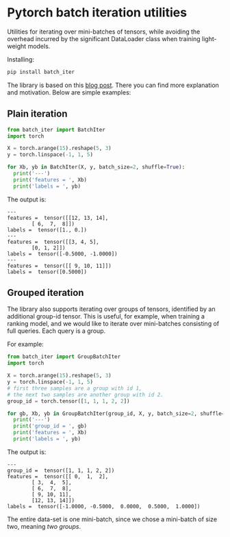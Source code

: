 # Pytorch batch iteration utilities

Utilities for iterating over mini-batches of tensors, while avoiding the overhead incurred by the significant DataLoader class when training light-weight models. 

Installing:

```bash
pip install batch_iter
```

The library is based on this [blog post](https://alexshtf.github.io/2024/08/31/BatchIter.html). There you can find more explanation and motivation. Below are simple examples:

## Plain iteration

```python
from batch_iter import BatchIter
import torch

X = torch.arange(15).reshape(5, 3)
y = torch.linspace(-1, 1, 5)

for Xb, yb in BatchIter(X, y, batch_size=2, shuffle=True):
  print('---')
  print('features = ', Xb)
  print('labels = ', yb)
```

The output is:

```
---
features =  tensor([[12, 13, 14],
        [ 6,  7,  8]])
labels =  tensor([1., 0.])
---
features =  tensor([[3, 4, 5],
        [0, 1, 2]])
labels =  tensor([-0.5000, -1.0000])
---
features =  tensor([[ 9, 10, 11]])
labels =  tensor([0.5000])
```

## Grouped iteration

The library also supports iterating over groups of tensors, identified by an additional group-id tensor. This is useful, for example, when training a ranking model, and we would like to iterate over mini-batches consisting of full queries. Each query is a group. 

For example:

```python
from batch_iter import GroupBatchIter
import torch

X = torch.arange(15).reshape(5, 3)
y = torch.linspace(-1, 1, 5)
# first three samples are a group with id 1, 
# the next two samples are another group with id 2.
group_id = torch.tensor([1, 1, 1, 2, 2])

for gb, Xb, yb in GroupBatchIter(group_id, X, y, batch_size=2, shuffle=True):
  print('---')
  print('group_id = ', gb)
  print('features = ', Xb)
  print('labels = ', yb)
```

The output is:

```
---
group_id =  tensor([1, 1, 1, 2, 2])
features =  tensor([[ 0,  1,  2],
        [ 3,  4,  5],
        [ 6,  7,  8],
        [ 9, 10, 11],
        [12, 13, 14]])
labels =  tensor([-1.0000, -0.5000,  0.0000,  0.5000,  1.0000])
```

The entire data-set is one mini-batch, since we chose a mini-batch of size two, meaning *two groups*.
